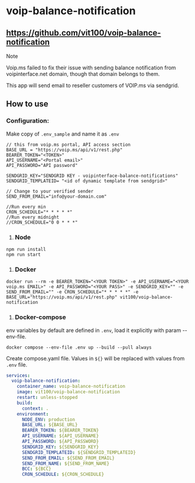 # voip-balance-notification

https://github.com/vit100/voip-balance-notification
---
> [!NOTE]  
> Voip.ms failed to fix their issue with sending balance notification from voipinterface.net domain, though that domain belongs to them.
>
> This app will send email to reseller customers of VOIP.ms via sendgrid.

## How to use
### Configuration:
Make copy of `.env_sample` and name it as `.env`

```text
// this from voip.ms portal, API access section
BASE_URL = "https://voip.ms/api/v1/rest.php"
BEARER_TOKEN="<TOKEN>"
API_USERNAME="<Portal email>"
API_PASSWORD="API password"

SENDGRID_KEY="SENDGRID KEY - voipinterface-balance-notifications"
SENDGRID_TEMPLATEID= "<id of dynamic template from sendgrid>"

// Change to your verified sender
SEND_FROM_EMAIL="info@your-domain.com"

//Run every min
CRON_SCHEDULE="* * * * *"
//Run every midnight
//CRON_SCHEDULE="0 0 * * *"

```


1. ### Node
```shell
npm run install
npm run start
```
1. ### Docker
```shell
docker run --rm -e BEARER_TOKEN="<YOUR TOKEN>" -e API_USERNAME="<YOUR voip.ms EMAIL>" -e API_PASSWORD="<YOUR PASS>" -e SENDGRID_KEY="" -e SEND_FROM_EMAIL="" -e CRON_SCHEDULE="* * * * *" -e BASE_URL="https://voip.ms/api/v1/rest.php" vit100/voip-balance-notification
```

1. ### Docker-compose

env variables by default are defined in `.env`, load it explicitly with param --env-file.
```shell
docker compose --env-file .env up --build --pull always
``` 

Create compose.yaml file. Values in `${}` will be replaced with values from `.env` file.
```yaml
services:
  voip-balance-notification:
    container_name: voip-balance-notification
    image: vit100/voip-balance-notification
    restart: unless-stopped
    build:
      context: .
    environment:
      NODE_ENV: production
      BASE_URL: ${BASE_URL}
      BEARER_TOKEN: ${BEARER_TOKEN}
      API_USERNAME: ${API_USERNAME}
      API_PASSWORD: ${API_PASSWORD}
      SENDGRID_KEY: ${SENDGRID_KEY}
      SENDGRID_TEMPLATEID: ${SENDGRID_TEMPLATEID}
      SEND_FROM_EMAIL: ${SEND_FROM_EMAIL}
      SEND_FROM_NAME: ${SEND_FROM_NAME}
      BCC: ${BCC}
      CRON_SCHEDULE: ${CRON_SCHEDULE}
```